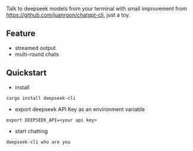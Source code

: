 Talk to deepseek models from your terminal with small improvement from https://github.com/juanrgon/chatgpt-cli, just a toy.

## Feature
- streamed output
- multi-round chats

## Quickstart
- install
```
cargo install deepseek-cli
```
- export deepseek API Key as an environment variable
```
export DEEPSEEK_API=<your api key>
```
- start chatting
```
deepseek-cli who are you
```

